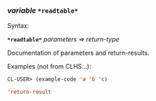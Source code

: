 ### <em>variable</em> <strong>`*readtable*`</strong>

Syntax:

<strong>`*readtable*`</strong> <em>parameters</em> => <em>return-type</em>

Documentation of parameters and return-results.

Examples (not from CLHS...):

```lisp
CL-USER> (example-code 'a 'b 'c)

'return-result
```
